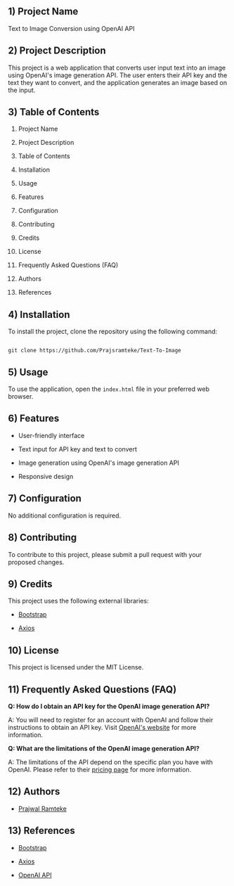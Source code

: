 ## 1) Project Name

Text to Image Conversion using OpenAI API

## 2) Project Description

This project is a web application that converts user input text into an image using OpenAI's image generation API. The user enters their API key and the text they want to convert, and the application generates an image based on the input.

## 3) Table of Contents

1. Project Name

2. Project Description

3. Table of Contents

4. Installation

5. Usage

6. Features

7. Configuration

8. Contributing

9. Credits

10. License

11. Frequently Asked Questions (FAQ)

12. Authors

13. References

## 4) Installation

To install the project, clone the repository using the following command:

```

git clone https://github.com/Prajsramteke/Text-To-Image

```

## 5) Usage

To use the application, open the `index.html` file in your preferred web browser.

## 6) Features

- User-friendly interface

- Text input for API key and text to convert

- Image generation using OpenAI's image generation API

- Responsive design

## 7) Configuration

No additional configuration is required.

## 8) Contributing

To contribute to this project, please submit a pull request with your proposed changes.

## 9) Credits

This project uses the following external libraries:

- [Bootstrap](https://getbootstrap.com/)

- [Axios](https://github.com/axios/axios)

## 10) License

This project is licensed under the MIT License.

## 11) Frequently Asked Questions (FAQ)

**Q: How do I obtain an API key for the OpenAI image generation API?**

A: You will need to register for an account with OpenAI and follow their instructions to obtain an API key. Visit [OpenAI's website](https://www.openai.com/) for more information.

**Q: What are the limitations of the OpenAI image generation API?**

A: The limitations of the API depend on the specific plan you have with OpenAI. Please refer to their [pricing page](https://www.openai.com/pricing/) for more information.

## 12) Authors

- [Prajwal Ramteke](https://github.com/Prajsramteke)

## 13) References

- [Bootstrap](https://getbootstrap.com/)

- [Axios](https://github.com/axios/axios)

- [OpenAI API](https://www.openai.com/api/)
